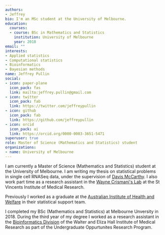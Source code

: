 ```yaml
---
authors:
- Jeffrey 
bio: I'm an MSc student at the University of Melbourne. 
education:
  courses:
  - course: BSc in Mathematics and Statistics
    institution: University of Melbourne
    year: 2018
email: ""
interests:
- Applied statistics
- Computational statistics
- Bioinformatics
- Bayesian methods
name: Jeffrey Pullin 
social:
- icon: paper-plane
  icon_pack: fas
  link: mailto:jeffrey.pullin@gmail.com
- icon: twitter
  icon_pack: fab
  link: https://twitter.com/jeffreypullin
- icon: github
  icon_pack: fab
  link: https://github.com/jeffreypullin
- icon: orcid
  icon_pack: ai
  link: https://orcid.org/0000-0003-3651-5471
superuser: true
role: Master of Science (Mathematics and Statistics) student
organizations:
- name: University of Melbourne
---
```


I am currently a Master of Science (Mathematics and Statistics) student at the University of Melbourne. I am writing my thesis on statistical problems in single cell RNASeq data, under the supervision of [Davis McCarthy](https://www.svi.edu.au/research_themes/bioinformatics_and_cellular_genomics). I also work part time as a research assistant in the [Wayne Crismani's Lab](https://wcrismani.wixsite.com/research) at the St Vincents Institute of Medical Research. 

Previously I worked as a graduate at the [Australian Institute of Health and Welfare](https://www.aihw.gov.au/) in their statistical support team. 

I completed my BSc (Mathematics and Statistics) at Melbourne Unversity in 2018. During the third year of my degree I worked as a research assistant in the [Bioinformatics Division](https://www.wehi.edu.au/research/research-fields/bioinformatics) of the Walter and Eliza Hall Institute of Medical Research as part of the Undergraduate Oppurtunites Research Program. 

